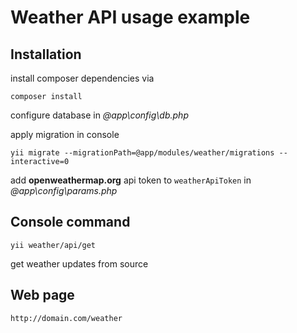 # Weather API usage example

## Installation

install composer dependencies via

`composer install`

configure database in _@app\config\db.php_

apply migration in console

`yii migrate --migrationPath=@app/modules/weather/migrations --interactive=0`

add **openweathermap.org** api token to `weatherApiToken` in _@app\config\params.php_

## Console command

`yii weather/api/get`

get weather updates from source

## Web page

`http://domain.com/weather`
